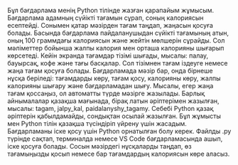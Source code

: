 Бұл бағдарлама менің Python тілінде жазған қарапайым жұмысым. Бағдарлама адамның сүйікті тағамын сұрап, соның калориясын есептейді. Сонымен қатар мәзірден тағам таңдап, жаңасын қосуға болады. Басында бағдарлама пайдаланушыдан сүйікті тағамының атын, оның 100 граммдағы калориясын және жейтін мөлшерін сұрайды. Сол мәліметтер бойынша жалпы калория мен орташа калорияны шығарып көрсетеді. Кейін экранда тағамдар тізімі шығады, мысалы: палау, бауырсақ, кофе және тағы басқалар. Сол тізімнен тағам іздеуге немесе жаңа тағам қосуға болады. Бағдарламада мәзір бар, онда бірнеше нұсқа беріледі: тағамдарды көру, тағам қосу, калорияны көру, жалпы калорияны шығару және бағдарламадан шығу. Мысалы, егер жаңа тағам қоссаңыз, ол автоматты түрде мәзірге жазылады. Барлық айнымалалар қазақша мағынада, бірақ латын әріптерімен жазылған, мысалы: tagam, jalpy_kal, paidalanyshy_tagamy. Себебі Python қазақ әріптерін қабылдамайды, сондықтан осылай жазылған. Бұл жұмысты мен Python тілін қазақша түсіндіріп үйрену үшін жасадым. Бағдарламаны іске қосу үшін Python орнатылған болу керек. Файлды .py түрінде сақтап, терминалда немесе VS Code бағдарламасында ашып, іске қосуға болады. Сосын мәзірдегі нұсқаларды таңдап, өз тағамыңызды қосып немесе бар тағамдардың калориясын көре аласыз.
